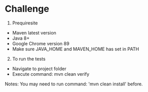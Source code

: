 # Challenge
1. Prequiresite
- Maven latest version
- Java 8+
- Google Chrome version 89
- Make sure JAVA_HOME and MAVEN_HOME has set in PATH

2. To run the tests
- Navigate to project folder
- Execute command: mvn clean verify

Notes: You may need to run command: 'mvn clean install' before.
